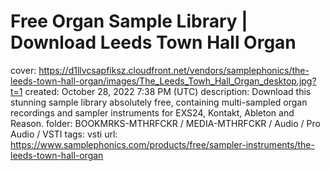 # Free Organ Sample Library | Download Leeds Town Hall Organ

cover: https://d1llvcsapfiksz.cloudfront.net/vendors/samplephonics/the-leeds-town-hall-organ/images/The_Leeds_Towh_Hall_Organ_desktop.jpg?t=1
created: October 28, 2022 7:38 PM (UTC)
description: Download this stunning sample library absolutely free, containing multi-sampled organ recordings and sampler instruments for EXS24, Kontakt, Ableton and Reason.
folder: BOOKMRKS-MTHRFCKR / MEDIA-MTHRFCKR / Audio / Pro Audio / VSTI
tags: vsti
url: https://www.samplephonics.com/products/free/sampler-instruments/the-leeds-town-hall-organ